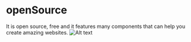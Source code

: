 # openSource
It is open source, free and it features many components that can help you create amazing websites.
![Alt text](https://res.cloudinary.com/dh7apsl5o/image/upload/v1562515168/Potfolio/screencapture-file-C-Users-rajni-OneDrive-Desktop-Html-template-charity-index-html-2019-07-07-21_20_46.png "Charity Theme")
